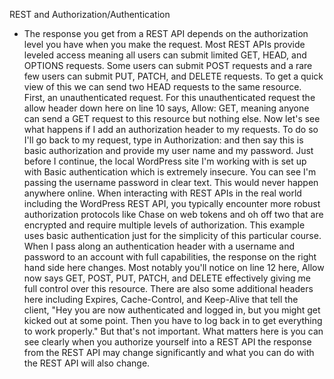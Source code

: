 REST and Authorization/Authentication
- The response you get from a REST API depends on the authorization level you have when you make the request. Most REST APIs provide leveled access meaning all users can submit limited GET, HEAD, and OPTIONS requests. Some users can submit POST requests and a rare few users can submit PUT, PATCH, and DELETE requests. To get a quick view of this we can send two HEAD requests to the same resource. First, an unauthenticated request. For this unauthenticated request the allow header down here on line 10 says, Allow: GET, meaning anyone can send a GET request to this resource but nothing else. Now let's see what happens if I add an authorization header to my requests. To do so I'll go back to my request, type in Authorization: and then say this is basic authorization and provide my user name and my password. Just before I continue, the local WordPress site I'm working with is set up with Basic authentication which is extremely insecure. You can see I'm passing the username password in clear text. This would never happen anywhere online. When interacting with REST APIs in the real world including the WordPress REST API, you typically encounter more robust authorization protocols like Chase on web tokens and oh off two that are encrypted and require multiple levels of authorization. This example uses basic authentication just for the simplicity of this particular course. When I pass along an authentication header with a username and password to an account with full capabilities, the response on the right hand side here changes. Most notably you'll notice on line 12 here, Allow now says GET, POST, PUT, PATCH, and DELETE effectively giving me full control over this resource. There are also some additional headers here including Expires, Cache-Control, and Keep-Alive that tell the client, "Hey you are now authenticated and logged in, but you might get kicked out at some point. Then you have to log back in to get everything to work properly." But that's not important. What matters here is you can see clearly when you authorize yourself into a REST API the response from the REST API may change significantly and what you can do with the REST API will also change.